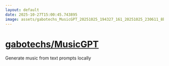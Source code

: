 ```yaml
---
layout: default
date: 2025-10-27T15:00:45.743895
image: assets/gabotechs_MusicGPT_20251025_194327_161_20251025_230611_8b9f10--20251026T010656324--cropped.png
---
```


# [gabotechs/MusicGPT](https://github.com/gabotechs/MusicGPT/)

Generate music from text prompts locally
